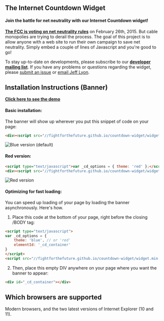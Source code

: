The Internet Countdown Widget
-----------------------------
#### Join the battle for net neutrality with our Internet Countdown widget!

[**The FCC is voting on net neutrality rules**][1] on February 26th, 2015. But
cable monopolies are trying to derail the process. The goal of this
project is to allow anyone with a web site to run their own campaign to save net
neutrality. Simply embed a couple of lines of Javascript and you're good to go!

To stay up-to-date on developments, please subscribe to our
[**developer mailing list**][1]. If you have any problems or questions regarding
the widget, please [submit an issue][4] or [email Jeff Lyon][5].


Installation Instructions (Banner)
---------------------------------
[**Click here to see the demo**][3]


#### Basic installation:

The banner will show up wherever you put this snippet of code on your page:
```html
<div><script src="//fightforthefuture.github.io/countdown-widget/widget.min.js"></script></div>
```
![Blue version (default)](https://fightforthefuture.github.io/countdown-widget/demos/widget.blue.png)

#### Red version:

```html
<script type="text/javascript">var _cd_options = { theme: 'red' };</script>
<div><script src="//fightforthefuture.github.io/countdown-widget/widget.min.js"></script></div>
```
![Red version](https://fightforthefuture.github.io/countdown-widget/demos/widget.red.png)

#### Optimizing for fast loading:

You can speed up loading of your page by loading the banner asynchronously.
Here's how.

1. Place this code at the bottom of your page, right before the closing /BODY tag:
  ```html
  <script type="text/javascript">
  var _cd_options = {
      theme: 'blue', // or 'red'
      elementId: '_cd_container'
  }
  </script>
  <script src="//fightforthefuture.github.io/countdown-widget/widget.min.js" async>
  ```

2. Then, place this empty DIV anywhere on your page where you want the banner to appear:
  ```html
  <div id="_cd_container"></div>
  ```


Which browsers are supported
----------------------------
Modern browsers, and the two latest versions of Internet Explorer (10 and 11).


[1]: https://www.battleforthenet.com/countdown
[2]: https://fightforthefuture.github.io/countdown-widget/demos/modal.html
[3]: https://fightforthefuture.github.io/countdown-widget/demos/banner.html
[4]: https://github.com/fightforthefuture/countdown-widget/issues
[5]: mailto:jeff@fightforthefuture.org
[6]: https://github.com/fightforthefuture/countdown-widget/blob/master/widget.js
[7]: https://fightforthefuture.github.io/countdown-widget/demos/banner.dark.html
